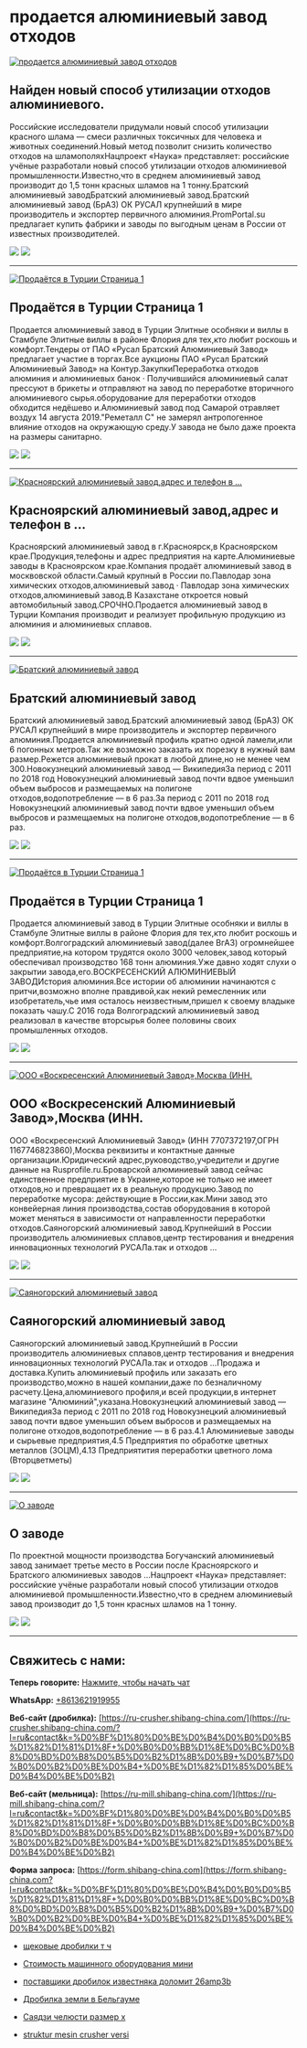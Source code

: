 # продается алюминиевый завод отходов

<a href="https://swt.shibang-china.com/?l=ru&img&k=%D0%BF%D1%80%D0%BE%D0%B4%D0%B0%D0%B5%D1%82%D1%81%D1%8F+%D0%B0%D0%BB%D1%8E%D0%BC%D0%B8%D0%BD%D0%B8%D0%B5%D0%B2%D1%8B%D0%B9+%D0%B7%D0%B0%D0%B2%D0%BE%D0%B4+%D0%BE%D1%82%D1%85%D0%BE%D0%B4%D0%BE%D0%B2" target="_blank">![продается алюминиевый завод отходов](http://static.shibang-china.com/all-800x300/1110.jpg)</a>

## Найден новый способ утилизации отходов алюминиевого.
Российские исследователи придумали новый способ утилизации красного шлама — смеси различных токсичных для человека и животных соединений.Новый метод позволит снизить количество отходов на шламополяхНацпроект &#171;Наука&#187; представляет: российские учёные разработали новый способ утилизации отходов алюминиевой промышленности.Известно,что в среднем алюминиевый завод производит до 1,5 тонн красных шламов на 1 тонну.Братский алюминиевый заводБратский алюминиевый завод.Братский алюминиевый завод (БрАЗ) ОК РУСАЛ крупнейший в мире производитель и экспортер первичного алюминия.PromPortal.su предлагает купить фабрики и заводы по выгодным ценам в России от известных производителей.


<a href="https://whatsapp.shibangsoft.com/WhatsApp.php" target="_blank" title="WhatsApp">![](http://static.shibang-china.com/icon/whatsapp.png)</a> <a href="https://swt.shibang-china.com/?l=ru&icon&k=%D0%BF%D1%80%D0%BE%D0%B4%D0%B0%D0%B5%D1%82%D1%81%D1%8F+%D0%B0%D0%BB%D1%8E%D0%BC%D0%B8%D0%BD%D0%B8%D0%B5%D0%B2%D1%8B%D0%B9+%D0%B7%D0%B0%D0%B2%D0%BE%D0%B4+%D0%BE%D1%82%D1%85%D0%BE%D0%B4%D0%BE%D0%B2" target="_blank">![](http://static.shibang-china.com/icon/chat-ru.png)</a>

---

<a href="https://swt.shibang-china.com/?l=ru&img&k=%D0%BF%D1%80%D0%BE%D0%B4%D0%B0%D0%B5%D1%82%D1%81%D1%8F+%D0%B0%D0%BB%D1%8E%D0%BC%D0%B8%D0%BD%D0%B8%D0%B5%D0%B2%D1%8B%D0%B9+%D0%B7%D0%B0%D0%B2%D0%BE%D0%B4+%D0%BE%D1%82%D1%85%D0%BE%D0%B4%D0%BE%D0%B2" target="_blank">![Продаётся в Турции Страница 1](http://static.shibang-china.com/all-800x300/148.jpg)</a>

## Продаётся в Турции Страница 1
Продается алюминиевый завод в Турции Элитные особняки и виллы в Стамбуле Элитные виллы в районе Флория для тех,кто любит роскошь и комфорт.Тендеры от ПАО &#171;Русал Братский Алюминиевый Завод&#187; предлагает участие в торгах.Все аукционы ПАО &#171;Русал Братский Алюминиевый Завод&#187; на Контур.ЗакупкиПереработка отходов алюминия и алюминиевых банок&nbsp;&#0183;&#32;Получившийся алюминиевый салат прессуют в брикеты и отправляют на завод по переработке вторичного алюминиевого сырья.оборудование для переработки отходов обходится недёшево и.Алюминиевый завод под Самарой отравляет воздух 14 августа 2019.&quot;Реметалл С&quot; не замерял антропогенное влияние отходов на окружающую среду.У завода не было даже проекта на размеры санитарно.


<a href="https://whatsapp.shibangsoft.com/WhatsApp.php" target="_blank" title="WhatsApp">![](http://static.shibang-china.com/icon/whatsapp.png)</a> <a href="https://swt.shibang-china.com/?l=ru&icon&k=%D0%BF%D1%80%D0%BE%D0%B4%D0%B0%D0%B5%D1%82%D1%81%D1%8F+%D0%B0%D0%BB%D1%8E%D0%BC%D0%B8%D0%BD%D0%B8%D0%B5%D0%B2%D1%8B%D0%B9+%D0%B7%D0%B0%D0%B2%D0%BE%D0%B4+%D0%BE%D1%82%D1%85%D0%BE%D0%B4%D0%BE%D0%B2" target="_blank">![](http://static.shibang-china.com/icon/chat-ru.png)</a>

---

<a href="https://swt.shibang-china.com/?l=ru&img&k=%D0%BF%D1%80%D0%BE%D0%B4%D0%B0%D0%B5%D1%82%D1%81%D1%8F+%D0%B0%D0%BB%D1%8E%D0%BC%D0%B8%D0%BD%D0%B8%D0%B5%D0%B2%D1%8B%D0%B9+%D0%B7%D0%B0%D0%B2%D0%BE%D0%B4+%D0%BE%D1%82%D1%85%D0%BE%D0%B4%D0%BE%D0%B2" target="_blank">![Красноярский алюминиевый завод,адрес и телефон в …](http://static.shibang-china.com/all-800x300/713.jpg)</a>

## Красноярский алюминиевый завод,адрес и телефон в …
Красноярский алюминиевый завод в г.Красноярск,в Красноярском крае.Продукция,телефоны и адрес предприятия на карте.Алюминиевые заводы в Красноярском крае.Компания продаёт алюминиевый завод в москвовской области.Самый крупный в России по.Павлодар зона химических отходов,алюминиевый завод&nbsp;&#0183;&#32;Павлодар зона химических отходов,алюминиевый завод.В Казахстане откроется новый автомобильный завод.СРОЧНО.Продается алюминиевый завод в Турции Компания производит и реализует профильную продукцию из алюминия и алюминиевых сплавов.


<a href="https://whatsapp.shibangsoft.com/WhatsApp.php" target="_blank" title="WhatsApp">![](http://static.shibang-china.com/icon/whatsapp.png)</a> <a href="https://swt.shibang-china.com/?l=ru&icon&k=%D0%BF%D1%80%D0%BE%D0%B4%D0%B0%D0%B5%D1%82%D1%81%D1%8F+%D0%B0%D0%BB%D1%8E%D0%BC%D0%B8%D0%BD%D0%B8%D0%B5%D0%B2%D1%8B%D0%B9+%D0%B7%D0%B0%D0%B2%D0%BE%D0%B4+%D0%BE%D1%82%D1%85%D0%BE%D0%B4%D0%BE%D0%B2" target="_blank">![](http://static.shibang-china.com/icon/chat-ru.png)</a>

---

<a href="https://swt.shibang-china.com/?l=ru&img&k=%D0%BF%D1%80%D0%BE%D0%B4%D0%B0%D0%B5%D1%82%D1%81%D1%8F+%D0%B0%D0%BB%D1%8E%D0%BC%D0%B8%D0%BD%D0%B8%D0%B5%D0%B2%D1%8B%D0%B9+%D0%B7%D0%B0%D0%B2%D0%BE%D0%B4+%D0%BE%D1%82%D1%85%D0%BE%D0%B4%D0%BE%D0%B2" target="_blank">![Братский алюминиевый завод](http://static.shibang-china.com/all-800x300/1081.jpg)</a>

## Братский алюминиевый завод
Братский алюминиевый завод.Братский алюминиевый завод (БрАЗ) ОК РУСАЛ крупнейший в мире производитель и экспортер первичного алюминия.Продается алюминиевый профиль кратно одной ламели,или 6 погонных метров.Так же возможно заказать их порезку в нужный вам размер.Режется алюминиевый прокат в любой длине,но не менее чем 300.Новокузнецкий алюминиевый завод — ВикипедияЗа период с 2011 по 2018 год Новокузнецкий алюминиевый завод почти вдвое уменьшил объем выбросов и размещаемых на полигоне отходов,водопотребление — в 6 раз.За период с 2011 по 2018 год Новокузнецкий алюминиевый завод почти вдвое уменьшил объем выбросов и размещаемых на полигоне отходов,водопотребление — в 6 раз.


<a href="https://whatsapp.shibangsoft.com/WhatsApp.php" target="_blank" title="WhatsApp">![](http://static.shibang-china.com/icon/whatsapp.png)</a> <a href="https://swt.shibang-china.com/?l=ru&icon&k=%D0%BF%D1%80%D0%BE%D0%B4%D0%B0%D0%B5%D1%82%D1%81%D1%8F+%D0%B0%D0%BB%D1%8E%D0%BC%D0%B8%D0%BD%D0%B8%D0%B5%D0%B2%D1%8B%D0%B9+%D0%B7%D0%B0%D0%B2%D0%BE%D0%B4+%D0%BE%D1%82%D1%85%D0%BE%D0%B4%D0%BE%D0%B2" target="_blank">![](http://static.shibang-china.com/icon/chat-ru.png)</a>

---

<a href="https://swt.shibang-china.com/?l=ru&img&k=%D0%BF%D1%80%D0%BE%D0%B4%D0%B0%D0%B5%D1%82%D1%81%D1%8F+%D0%B0%D0%BB%D1%8E%D0%BC%D0%B8%D0%BD%D0%B8%D0%B5%D0%B2%D1%8B%D0%B9+%D0%B7%D0%B0%D0%B2%D0%BE%D0%B4+%D0%BE%D1%82%D1%85%D0%BE%D0%B4%D0%BE%D0%B2" target="_blank">![Продаётся в Турции Страница 1](http://static.shibang-china.com/all-800x300/1008.jpg)</a>

## Продаётся в Турции Страница 1
Продается алюминиевый завод в Турции Элитные особняки и виллы в Стамбуле Элитные виллы в районе Флория для тех,кто любит роскошь и комфорт.Волгоградский алюминиевый завод(далее ВгАЗ) огромнейшее предприятие,на котором трудятся около 3000 человек,завод который обеспечивал производство 168 тонн алюминия.Уже давно ходят слухи о закрытии завода,его.ВОСКРЕСЕНСКИЙ АЛЮМИНИЕВЫЙ ЗАВОДИстория алюминия.Все истории об алюминии начинаются с притчи,возможно вполне правдивой,как некий ремесленник или изобретатель,чье имя осталось неизвестным,пришел к своему владыке показать чашу.С 2016 года Волгоградский алюминиевый завод реализовал в качестве вторсырья более половины своих промышленных отходов.


<a href="https://whatsapp.shibangsoft.com/WhatsApp.php" target="_blank" title="WhatsApp">![](http://static.shibang-china.com/icon/whatsapp.png)</a> <a href="https://swt.shibang-china.com/?l=ru&icon&k=%D0%BF%D1%80%D0%BE%D0%B4%D0%B0%D0%B5%D1%82%D1%81%D1%8F+%D0%B0%D0%BB%D1%8E%D0%BC%D0%B8%D0%BD%D0%B8%D0%B5%D0%B2%D1%8B%D0%B9+%D0%B7%D0%B0%D0%B2%D0%BE%D0%B4+%D0%BE%D1%82%D1%85%D0%BE%D0%B4%D0%BE%D0%B2" target="_blank">![](http://static.shibang-china.com/icon/chat-ru.png)</a>

---

<a href="https://swt.shibang-china.com/?l=ru&img&k=%D0%BF%D1%80%D0%BE%D0%B4%D0%B0%D0%B5%D1%82%D1%81%D1%8F+%D0%B0%D0%BB%D1%8E%D0%BC%D0%B8%D0%BD%D0%B8%D0%B5%D0%B2%D1%8B%D0%B9+%D0%B7%D0%B0%D0%B2%D0%BE%D0%B4+%D0%BE%D1%82%D1%85%D0%BE%D0%B4%D0%BE%D0%B2" target="_blank">![ООО &#171;Воскресенский Алюминиевый Завод&#187;,Москва (ИНН.](http://static.shibang-china.com/all-800x300/343.jpg)</a>

## ООО &#171;Воскресенский Алюминиевый Завод&#187;,Москва (ИНН.
ООО &#171;Воскресенский Алюминиевый Завод&#187; (ИНН 7707372197,ОГРН 1167746823860),Москва реквизиты и контактные данные организации.Юридический адрес,руководство,учредители и другие данные на Rusprofile.ru.Броварской алюминиевый завод сейчас единственное предприятие в Украине,которое не только не имеет отходов,но и превращает их в реальную продукцию.Завод по переработке мусора: действующие в России,как.Мини завод это конвейерная линия производства,состав оборудования в которой может меняться в зависимости от направленности переработки отходов.Саяногорский алюминиевый завод.Крупнейший в России производитель алюминиевых сплавов,центр тестирования и внедрения инновационных технологий РУСАЛа.так и отходов …


<a href="https://whatsapp.shibangsoft.com/WhatsApp.php" target="_blank" title="WhatsApp">![](http://static.shibang-china.com/icon/whatsapp.png)</a> <a href="https://swt.shibang-china.com/?l=ru&icon&k=%D0%BF%D1%80%D0%BE%D0%B4%D0%B0%D0%B5%D1%82%D1%81%D1%8F+%D0%B0%D0%BB%D1%8E%D0%BC%D0%B8%D0%BD%D0%B8%D0%B5%D0%B2%D1%8B%D0%B9+%D0%B7%D0%B0%D0%B2%D0%BE%D0%B4+%D0%BE%D1%82%D1%85%D0%BE%D0%B4%D0%BE%D0%B2" target="_blank">![](http://static.shibang-china.com/icon/chat-ru.png)</a>

---

<a href="https://swt.shibang-china.com/?l=ru&img&k=%D0%BF%D1%80%D0%BE%D0%B4%D0%B0%D0%B5%D1%82%D1%81%D1%8F+%D0%B0%D0%BB%D1%8E%D0%BC%D0%B8%D0%BD%D0%B8%D0%B5%D0%B2%D1%8B%D0%B9+%D0%B7%D0%B0%D0%B2%D0%BE%D0%B4+%D0%BE%D1%82%D1%85%D0%BE%D0%B4%D0%BE%D0%B2" target="_blank">![Саяногорский алюминиевый завод](http://static.shibang-china.com/all-800x300/735.jpg)</a>

## Саяногорский алюминиевый завод
Саяногорский алюминиевый завод.Крупнейший в России производитель алюминиевых сплавов,центр тестирования и внедрения инновационных технологий РУСАЛа.так и отходов …Продажа и доставка.Купить алюминиевый профиль или заказать его производство,можно в нашей компании,даже по безналичному расчету.Цена,алюминиевого профиля,и всей продукции,в интернет магазине &quot;Алюминий&quot;,указана.Новокузнецкий алюминиевый завод — ВикипедияЗа период с 2011 по 2018 год Новокузнецкий алюминиевый завод почти вдвое уменьшил объем выбросов и размещаемых на полигоне отходов,водопотребление — в 6 раз.4.1 Алюминиевые заводы и сырьевые предприятия,4.5 Предприятия по обработке цветных металлов (ЗОЦМ),4.13 Предприятития переработки цветного лома (Вторцветметы)


<a href="https://whatsapp.shibangsoft.com/WhatsApp.php" target="_blank" title="WhatsApp">![](http://static.shibang-china.com/icon/whatsapp.png)</a> <a href="https://swt.shibang-china.com/?l=ru&icon&k=%D0%BF%D1%80%D0%BE%D0%B4%D0%B0%D0%B5%D1%82%D1%81%D1%8F+%D0%B0%D0%BB%D1%8E%D0%BC%D0%B8%D0%BD%D0%B8%D0%B5%D0%B2%D1%8B%D0%B9+%D0%B7%D0%B0%D0%B2%D0%BE%D0%B4+%D0%BE%D1%82%D1%85%D0%BE%D0%B4%D0%BE%D0%B2" target="_blank">![](http://static.shibang-china.com/icon/chat-ru.png)</a>

---

<a href="https://swt.shibang-china.com/?l=ru&img&k=%D0%BF%D1%80%D0%BE%D0%B4%D0%B0%D0%B5%D1%82%D1%81%D1%8F+%D0%B0%D0%BB%D1%8E%D0%BC%D0%B8%D0%BD%D0%B8%D0%B5%D0%B2%D1%8B%D0%B9+%D0%B7%D0%B0%D0%B2%D0%BE%D0%B4+%D0%BE%D1%82%D1%85%D0%BE%D0%B4%D0%BE%D0%B2" target="_blank">![О заводе](http://static.shibang-china.com/all-800x300/807.jpg)</a>

## О заводе
По проектной мощности производства Богучанский алюминиевый завод занимает третье место в России после Красноярского и Братского алюминиевых заводов …Нацпроект &#171;Наука&#187; представляет: российские учёные разработали новый способ утилизации отходов алюминиевой промышленности.Известно,что в среднем алюминиевый завод производит до 1,5 тонн красных шламов на 1 тонну.

<a href="https://whatsapp.shibangsoft.com/WhatsApp.php" target="_blank" title="WhatsApp">![](http://static.shibang-china.com/icon/whatsapp.png)</a> <a href="https://swt.shibang-china.com/?l=ru&icon&k=%D0%BF%D1%80%D0%BE%D0%B4%D0%B0%D0%B5%D1%82%D1%81%D1%8F+%D0%B0%D0%BB%D1%8E%D0%BC%D0%B8%D0%BD%D0%B8%D0%B5%D0%B2%D1%8B%D0%B9+%D0%B7%D0%B0%D0%B2%D0%BE%D0%B4+%D0%BE%D1%82%D1%85%D0%BE%D0%B4%D0%BE%D0%B2" target="_blank">![](http://static.shibang-china.com/icon/chat-ru.png)</a>

---
## Свяжитесь с нами:

**Теперь говорите:** [Нажмите, чтобы начать чат](https://swt.shibang-china.com?l=ru&contact&k=%D0%BF%D1%80%D0%BE%D0%B4%D0%B0%D0%B5%D1%82%D1%81%D1%8F+%D0%B0%D0%BB%D1%8E%D0%BC%D0%B8%D0%BD%D0%B8%D0%B5%D0%B2%D1%8B%D0%B9+%D0%B7%D0%B0%D0%B2%D0%BE%D0%B4+%D0%BE%D1%82%D1%85%D0%BE%D0%B4%D0%BE%D0%B2)

**WhatsApp:**  [+8613621919955](https://whatsapp.shibangsoft.com/WhatsApp.php)

**Веб-сайт (дробилка):** [https://ru-crusher.shibang-china.com/](https://ru-crusher.shibang-china.com/?l=ru&contact&k=%D0%BF%D1%80%D0%BE%D0%B4%D0%B0%D0%B5%D1%82%D1%81%D1%8F+%D0%B0%D0%BB%D1%8E%D0%BC%D0%B8%D0%BD%D0%B8%D0%B5%D0%B2%D1%8B%D0%B9+%D0%B7%D0%B0%D0%B2%D0%BE%D0%B4+%D0%BE%D1%82%D1%85%D0%BE%D0%B4%D0%BE%D0%B2)

**Веб-сайт (мельница):** [https://ru-mill.shibang-china.com/](https://ru-mill.shibang-china.com/?l=ru&contact&k=%D0%BF%D1%80%D0%BE%D0%B4%D0%B0%D0%B5%D1%82%D1%81%D1%8F+%D0%B0%D0%BB%D1%8E%D0%BC%D0%B8%D0%BD%D0%B8%D0%B5%D0%B2%D1%8B%D0%B9+%D0%B7%D0%B0%D0%B2%D0%BE%D0%B4+%D0%BE%D1%82%D1%85%D0%BE%D0%B4%D0%BE%D0%B2)

**Форма запроса:** [https://form.shibang-china.com](https://form.shibang-china.com?l=ru&contact&k=%D0%BF%D1%80%D0%BE%D0%B4%D0%B0%D0%B5%D1%82%D1%81%D1%8F+%D0%B0%D0%BB%D1%8E%D0%BC%D0%B8%D0%BD%D0%B8%D0%B5%D0%B2%D1%8B%D0%B9+%D0%B7%D0%B0%D0%B2%D0%BE%D0%B4+%D0%BE%D1%82%D1%85%D0%BE%D0%B4%D0%BE%D0%B2)

* [щековые дробилки т ч](../133/%D1%89%D0%B5%D0%BA%D0%BE%D0%B2%D1%8B%D0%B5%20%D0%B4%D1%80%D0%BE%D0%B1%D0%B8%D0%BB%D0%BA%D0%B8%20%D1%82%20%D1%87.md)

* [Стоимость машинного оборудования мини](../133/%D0%A1%D1%82%D0%BE%D0%B8%D0%BC%D0%BE%D1%81%D1%82%D1%8C%20%D0%BC%D0%B0%D1%88%D0%B8%D0%BD%D0%BD%D0%BE%D0%B3%D0%BE%20%D0%BE%D0%B1%D0%BE%D1%80%D1%83%D0%B4%D0%BE%D0%B2%D0%B0%D0%BD%D0%B8%D1%8F%20%D0%BC%D0%B8%D0%BD%D0%B8.md)

* [поставщики дробилок известняка доломит 26amp3b](../133/%D0%BF%D0%BE%D1%81%D1%82%D0%B0%D0%B2%D1%89%D0%B8%D0%BA%D0%B8%20%D0%B4%D1%80%D0%BE%D0%B1%D0%B8%D0%BB%D0%BE%D0%BA%20%D0%B8%D0%B7%D0%B2%D0%B5%D1%81%D1%82%D0%BD%D1%8F%D0%BA%D0%B0%20%D0%B4%D0%BE%D0%BB%D0%BE%D0%BC%D0%B8%D1%82%2026amp3b.md)

* [Дробилка земли в Бельгауме](../134/%D0%94%D1%80%D0%BE%D0%B1%D0%B8%D0%BB%D0%BA%D0%B0%20%D0%B7%D0%B5%D0%BC%D0%BB%D0%B8%20%D0%B2%20%D0%91%D0%B5%D0%BB%D1%8C%D0%B3%D0%B0%D1%83%D0%BC%D0%B5.md)

* [Саядзи челюсти размер х](../133/%D0%A1%D0%B0%D1%8F%D0%B4%D0%B7%D0%B8%20%D1%87%D0%B5%D0%BB%D1%8E%D1%81%D1%82%D0%B8%20%D1%80%D0%B0%D0%B7%D0%BC%D0%B5%D1%80%20%D1%85.md)

* [struktur mesin crusher versi](../133/struktur%20mesin%20crusher%20versi.md)